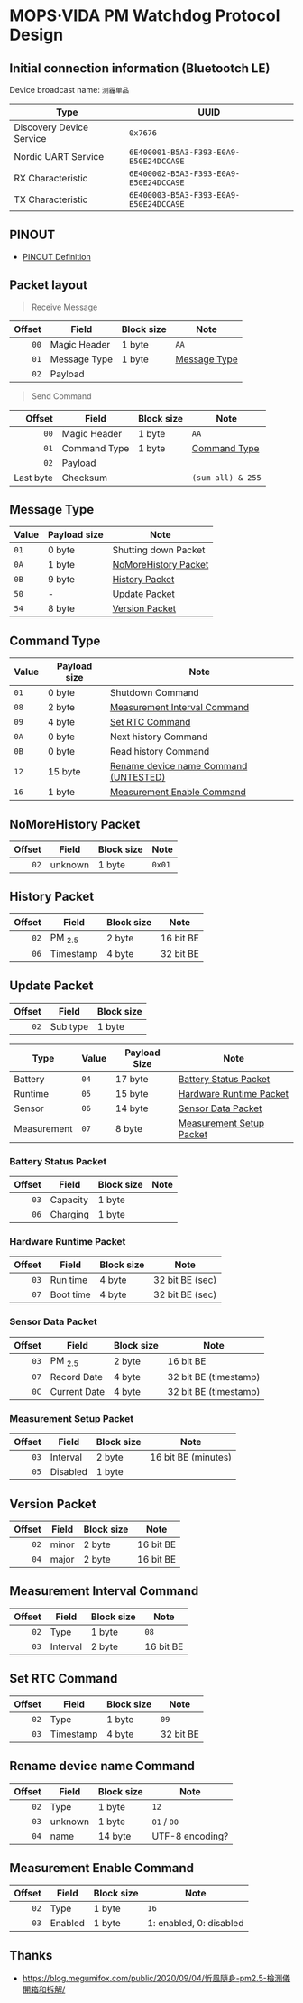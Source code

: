 # MOPS·VIDA PM Watchdog Protocol Design

## Initial connection information (Bluetootch LE)

Device broadcast name: `测霾单品`

| Type                     | UUID                                   |
| ------------------------ | -------------------------------------- |
| Discovery Device Service | `0x7676`                               |
| Nordic UART Service      | `6E400001-B5A3-F393-E0A9-E50E24DCCA9E` |
| RX Characteristic        | `6E400002-B5A3-F393-E0A9-E50E24DCCA9E` |
| TX Characteristic        | `6E400003-B5A3-F393-E0A9-E50E24DCCA9E` |

## PINOUT

- [PINOUT Definition](./PINOUT.md)

## Packet layout

> Receive Message

| Offset | Field        | Block size | Note                          |
| -----: | ------------ | ---------- | ----------------------------- |
|   `00` | Magic Header | 1 byte     | `AA`                          |
|   `01` | Message Type | 1 byte     | [Message Type](#message-type) |
|   `02` | Payload      |            |                               |

> Send Command

|    Offset | Field        | Block size | Note                          |
| --------: | ------------ | ---------- | ----------------------------- |
|      `00` | Magic Header | 1 byte     | `AA`                          |
|      `01` | Command Type | 1 byte     | [Command Type](#command-type) |
|      `02` | Payload      |            |                               |
| Last byte | Checksum     |            | `(sum all) & 255`             |

## Message Type

| Value | Payload size | Note                                          |
| ----- | ------------ | --------------------------------------------- |
| `01`  | 0 byte       | Shutting down Packet                          |
| `0A`  | 1 byte       | [NoMoreHistory Packet](#nomorehistory-packet) |
| `0B`  | 9 byte       | [History Packet](#history-packet)             |
| `50`  | -            | [Update Packet](#update-packet)               |
| `54`  | 8 byte       | [Version Packet](#version-packet)             |

## Command Type

| Value | Payload size | Note                                                                 |
| ----- | ------------ | -------------------------------------------------------------------- |
| `01`  | 0 byte       | Shutdown Command                                                     |
| `08`  | 2 byte       | [Measurement Interval Command](#measurement-interval-command)        |
| `09`  | 4 byte       | [Set RTC Command](#set-rtc-command)                                  |
| `0A`  | 0 byte       | Next history Command                                                 |
| `0B`  | 0 byte       | Read history Command                                                 |
| `12`  | 15 byte      | [Rename device name Command (UNTESTED)](#rename-device-name-command) |
| `16`  | 1 byte       | [Measurement Enable Command](#measurement-enable-command)            |

## NoMoreHistory Packet

| Offset | Field   | Block size | Note   |
| -----: | ------- | ---------- | ------ |
|   `02` | unknown | 1 byte     | `0x01` |

## History Packet

| Offset | Field             | Block size | Note      |
| -----: | ----------------- | ---------- | --------- |
|   `02` | PM <sub>2.5</sub> | 2 byte     | 16 bit BE |
|   `06` | Timestamp         | 4 byte     | 32 bit BE |

## Update Packet

| Offset | Field    | Block size |
| -----: | -------- | ---------- |
|   `02` | Sub type | 1 byte     |

| Type        | Value | Payload Size | Note                                                  |
| ----------- | ----- | ------------ | ----------------------------------------------------- |
| Battery     | `04`  | 17 byte      | [Battery Status Packet](#battery-status-packet)       |
| Runtime     | `05`  | 15 byte      | [Hardware Runtime Packet](#hardware-runtime-packet)   |
| Sensor      | `06`  | 14 byte      | [Sensor Data Packet](#sensor-data-packet)             |
| Measurement | `07`  | 8 byte       | [Measurement Setup Packet](#measurement-setup-packet) |

### Battery Status Packet

| Offset | Field    | Block size | Note |
| -----: | -------- | ---------- | ---- |
|   `03` | Capacity | 1 byte     |      |
|   `06` | Charging | 1 byte     |      |

### Hardware Runtime Packet

| Offset | Field     | Block size | Note            |
| -----: | --------- | ---------- | --------------- |
|   `03` | Run time  | 4 byte     | 32 bit BE (sec) |
|   `07` | Boot time | 4 byte     | 32 bit BE (sec) |

### Sensor Data Packet

| Offset | Field             | Block size | Note                  |
| -----: | ----------------- | ---------- | --------------------- |
|   `03` | PM <sub>2.5</sub> | 2 byte     | 16 bit BE             |
|   `07` | Record Date       | 4 byte     | 32 bit BE (timestamp) |
|   `0C` | Current Date      | 4 byte     | 32 bit BE (timestamp) |

### Measurement Setup Packet

| Offset | Field    | Block size | Note                |
| -----: | -------- | ---------- | ------------------- |
|   `03` | Interval | 2 byte     | 16 bit BE (minutes) |
|   `05` | Disabled | 1 byte     |                     |

## Version Packet

| Offset | Field | Block size | Note      |
| -----: | ----- | ---------- | --------- |
|   `02` | minor | 2 byte     | 16 bit BE |
|   `04` | major | 2 byte     | 16 bit BE |

## Measurement Interval Command

| Offset | Field    | Block size | Note      |
| -----: | -------- | ---------- | --------- |
|   `02` | Type     | 1 byte     | `08`      |
|   `03` | Interval | 2 byte     | 16 bit BE |

## Set RTC Command

| Offset | Field     | Block size | Note      |
| -----: | --------- | ---------- | --------- |
|   `02` | Type      | 1 byte     | `09`      |
|   `03` | Timestamp | 4 byte     | 32 bit BE |

## Rename device name Command

| Offset | Field   | Block size | Note            |
| -----: | ------- | ---------- | --------------- |
|   `02` | Type    | 1 byte     | `12`            |
|   `03` | unknown | 1 byte     | `01` / `00`     |
|   `04` | name    | 14 byte    | UTF-8 encoding? |

## Measurement Enable Command

| Offset | Field   | Block size | Note                    |
| -----: | ------- | ---------- | ----------------------- |
|   `02` | Type    | 1 byte     | `16`                    |
|   `03` | Enabled | 1 byte     | 1: enabled, 0: disabled |

## Thanks

- <https://blog.megumifox.com/public/2020/09/04/忻風隨身-pm2.5-檢測儀開箱和拆解/>
